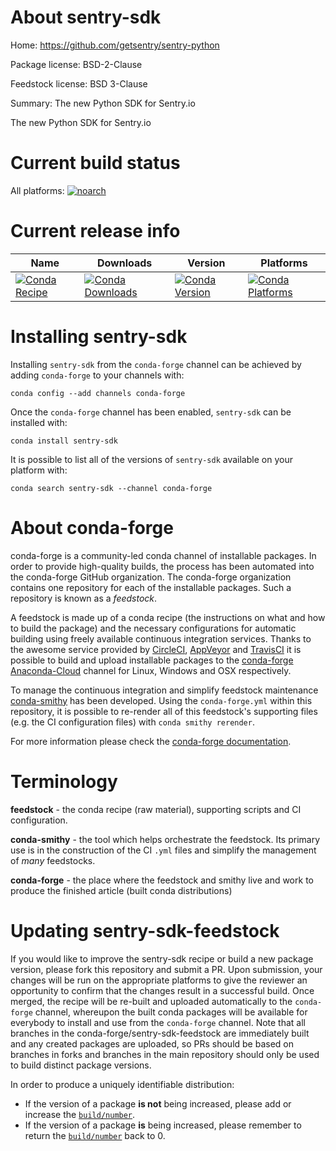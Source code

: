 About sentry-sdk
================

Home: https://github.com/getsentry/sentry-python

Package license: BSD-2-Clause

Feedstock license: BSD 3-Clause

Summary: The new Python SDK for Sentry.io

The new Python SDK for Sentry.io


Current build status
====================

All platforms:
[![noarch](https://img.shields.io/circleci/project/github/conda-forge/sentry-sdk-feedstock/master.svg?label=noarch)](https://circleci.com/gh/conda-forge/sentry-sdk-feedstock)

Current release info
====================

| Name | Downloads | Version | Platforms |
| --- | --- | --- | --- |
| [![Conda Recipe](https://img.shields.io/badge/recipe-sentry--sdk-green.svg)](https://anaconda.org/conda-forge/sentry-sdk) | [![Conda Downloads](https://img.shields.io/conda/dn/conda-forge/sentry-sdk.svg)](https://anaconda.org/conda-forge/sentry-sdk) | [![Conda Version](https://img.shields.io/conda/vn/conda-forge/sentry-sdk.svg)](https://anaconda.org/conda-forge/sentry-sdk) | [![Conda Platforms](https://img.shields.io/conda/pn/conda-forge/sentry-sdk.svg)](https://anaconda.org/conda-forge/sentry-sdk) |

Installing sentry-sdk
=====================

Installing `sentry-sdk` from the `conda-forge` channel can be achieved by adding `conda-forge` to your channels with:

```
conda config --add channels conda-forge
```

Once the `conda-forge` channel has been enabled, `sentry-sdk` can be installed with:

```
conda install sentry-sdk
```

It is possible to list all of the versions of `sentry-sdk` available on your platform with:

```
conda search sentry-sdk --channel conda-forge
```


About conda-forge
=================

conda-forge is a community-led conda channel of installable packages.
In order to provide high-quality builds, the process has been automated into the
conda-forge GitHub organization. The conda-forge organization contains one repository
for each of the installable packages. Such a repository is known as a *feedstock*.

A feedstock is made up of a conda recipe (the instructions on what and how to build
the package) and the necessary configurations for automatic building using freely
available continuous integration services. Thanks to the awesome service provided by
[CircleCI](https://circleci.com/), [AppVeyor](https://www.appveyor.com/)
and [TravisCI](https://travis-ci.org/) it is possible to build and upload installable
packages to the [conda-forge](https://anaconda.org/conda-forge)
[Anaconda-Cloud](https://anaconda.org/) channel for Linux, Windows and OSX respectively.

To manage the continuous integration and simplify feedstock maintenance
[conda-smithy](https://github.com/conda-forge/conda-smithy) has been developed.
Using the ``conda-forge.yml`` within this repository, it is possible to re-render all of
this feedstock's supporting files (e.g. the CI configuration files) with ``conda smithy rerender``.

For more information please check the [conda-forge documentation](https://conda-forge.org/docs/).

Terminology
===========

**feedstock** - the conda recipe (raw material), supporting scripts and CI configuration.

**conda-smithy** - the tool which helps orchestrate the feedstock.
                   Its primary use is in the construction of the CI ``.yml`` files
                   and simplify the management of *many* feedstocks.

**conda-forge** - the place where the feedstock and smithy live and work to
                  produce the finished article (built conda distributions)


Updating sentry-sdk-feedstock
=============================

If you would like to improve the sentry-sdk recipe or build a new
package version, please fork this repository and submit a PR. Upon submission,
your changes will be run on the appropriate platforms to give the reviewer an
opportunity to confirm that the changes result in a successful build. Once
merged, the recipe will be re-built and uploaded automatically to the
`conda-forge` channel, whereupon the built conda packages will be available for
everybody to install and use from the `conda-forge` channel.
Note that all branches in the conda-forge/sentry-sdk-feedstock are
immediately built and any created packages are uploaded, so PRs should be based
on branches in forks and branches in the main repository should only be used to
build distinct package versions.

In order to produce a uniquely identifiable distribution:
 * If the version of a package **is not** being increased, please add or increase
   the [``build/number``](https://conda.io/docs/user-guide/tasks/build-packages/define-metadata.html#build-number-and-string).
 * If the version of a package **is** being increased, please remember to return
   the [``build/number``](https://conda.io/docs/user-guide/tasks/build-packages/define-metadata.html#build-number-and-string)
   back to 0.
